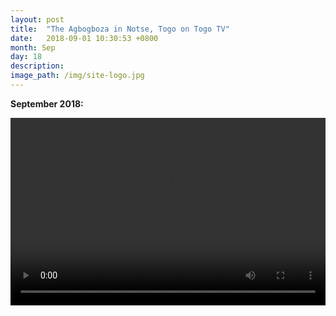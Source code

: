 ```yaml
---
layout: post
title:  "The Agbogboza in Notse, Togo on Togo TV"
date:   2018-09-01 10:30:53 +0800
month: Sep
day: 18
description: 
image_path: /img/site-logo.jpg
---
```


<div class="content_wrap">
	<p><strong class="font-weight-bold">September 2018:</strong></p>
  <video width="100%" height="300" controls>
    <source src="{{site.baseurl}}/img/bf423bda-81b6-4846-9315-9a6c6af2b780.MP4" type="video/mp4">
  </video> 
</div>
